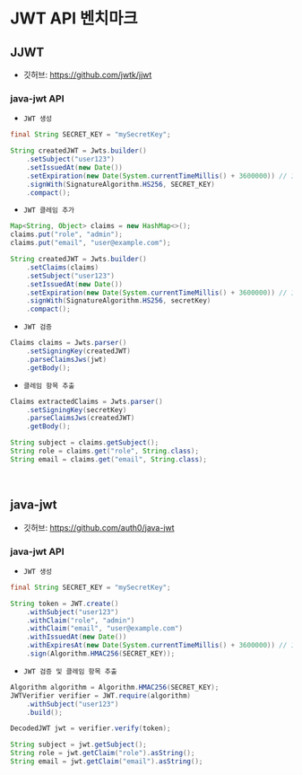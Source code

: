 # JWT API 벤치마크

## JJWT

 - 깃허브: https://github.com/jwtk/jjwt

### java-jwt API

 - `JWT 생성`
```java
final String SECRET_KEY = "mySecretKey";

String createdJWT = Jwts.builder()
	.setSubject("user123")
	.setIssuedAt(new Date())
	.setExpiration(new Date(System.currentTimeMillis() + 3600000)) // 1 hour expiration
	.signWith(SignatureAlgorithm.HS256, SECRET_KEY)
	.compact();
```

 - `JWT 클레임 추가`
```java
Map<String, Object> claims = new HashMap<>();
claims.put("role", "admin");
claims.put("email", "user@example.com");

String createdJWT = Jwts.builder()
	.setClaims(claims)
	.setSubject("user123")
	.setIssuedAt(new Date())
	.setExpiration(new Date(System.currentTimeMillis() + 3600000)) // 1 hour expiration
	.signWith(SignatureAlgorithm.HS256, secretKey)
	.compact();
```

- `JWT 검증`
```java
Claims claims = Jwts.parser()
	.setSigningKey(createdJWT)
	.parseClaimsJws(jwt)
	.getBody();
```

 - `클레임 항목 추출`
```java
Claims extractedClaims = Jwts.parser()
	.setSigningKey(secretKey)
	.parseClaimsJws(createdJWT)
	.getBody();

String subject = claims.getSubject();
String role = claims.get("role", String.class);
String email = claims.get("email", String.class);
```
<br/>

## java-jwt

- 깃허브: https://github.com/auth0/java-jwt

### java-jwt API

- `JWT 생성`
```java
final String SECRET_KEY = "mySecretKey";

String token = JWT.create()
	.withSubject("user123")
	.withClaim("role", "admin")
	.withClaim("email", "user@example.com")
	.withIssuedAt(new Date())
	.withExpiresAt(new Date(System.currentTimeMillis() + 3600000)) // 1 hour expiration
	.sign(Algorithm.HMAC256(SECRET_KEY));
```

- `JWT 검증 및 클레임 항목 추출`
```java
Algorithm algorithm = Algorithm.HMAC256(SECRET_KEY);
JWTVerifier verifier = JWT.require(algorithm)
	.withSubject("user123")
	.build();

DecodedJWT jwt = verifier.verify(token);

String subject = jwt.getSubject();
String role = jwt.getClaim("role").asString();
String email = jwt.getClaim("email").asString();
```
